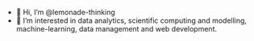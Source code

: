 - 👋 Hi, I’m @lemonade-thinking
- 👀 I’m interested in data analytics, scientific computing and modelling, machine-learning, data management and web development.

<!---
lemonade-thinking/lemonade-thinking is a ✨ special ✨ repository because its `README.md` (this file) appears on your GitHub profile.
You can click the Preview link to take a look at your changes.
--->
